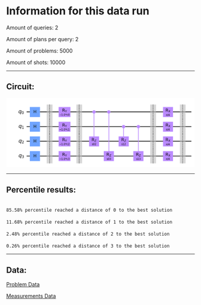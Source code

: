 # Information for this data run

Amount of queries: 2

Amount of plans per query: 2

Amount of problems: 5000

Amount of shots: 10000

<hr>

## Circuit:

![Circuit](circuit.png)

<hr>

## Percentile results:

```

85.58% percentile reached a distance of 0 to the best solution

11.68% percentile reached a distance of 1 to the best solution

2.48% percentile reached a distance of 2 to the best solution

0.26% percentile reached a distance of 3 to the best solution

```

<hr>

## Data:

[Problem Data](problems.csv)

[Measurements Data](measurements.csv)

